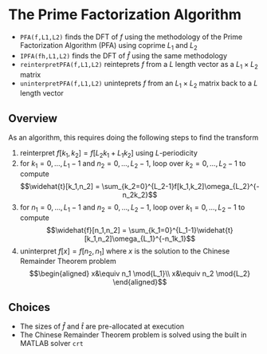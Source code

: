 # The Prime Factorization Algorithm
* $\texttt{PFA(f,L1,L2)}$ finds the DFT of $f$ using the methodology of the Prime Factorization Algorithm (PFA) using coprime $L_1$ and $L_2$
* $\texttt{IPFA(fh,L1,L2)}$ finds the DFT of $\hat{f}$ using the same methodology
* $\texttt{reinterpretPFA(f,L1,L2)}$ reinteprets $f$ from a $L$ length vector as a $L_1\times L_2$ matrix
* $\texttt{uninterpretPFA(f,L1,L2)}$ uninteprets $f$ from an $L_1\times L_2$ matrix back to a $L$ length vector 

## Overview
As an algorithm, this requires doing the following steps to find the transform
1. reinterpret $f[k_1,k_2] = f[L_2k_1+L_1k_2]$ using $L$-periodicity
2. for $k_1=0,\dots ,L_1-1$ and $n_2=0,\dots ,L_2-1$, loop over $k_2=0,\dots ,L_2-1$ to compute 
$$\widehat{t}[k_1,n_2] = \sum_{k_2=0}^{L_2-1}f[k_1,k_2]\omega_{L_2}^{-n_2k_2}$$
3. for $n_1=0,\dots ,L_1-1$ and $n_2=0,\dots ,L_2-1$, loop over $k_1=0,\dots ,L_2-1$ to compute 
$$\widehat{f}[n_1,n_2] = \sum_{k_1=0}^{L_1-1}\widehat{t}[k_1,n_2]\omega_{L_1}^{-n_1k_1}$$
4. uninterpret $f[x] = f[n_2,n_1]$ where $x$ is the solution to the Chinese Remainder Theorem problem
$$\begin{aligned}
x&\equiv n_1 \mod{L_1}\\
x&\equiv n_2 \mod{L_2}
\end{aligned}$$

## Choices
* The sizes of $\hat{f}$ and $\hat{t}$ are pre-allocated at execution
* The Chinese Remainder Theorem problem is solved using the built in MATLAB solver $\texttt{crt}$
